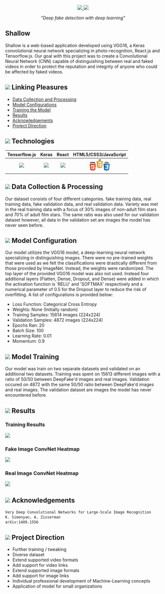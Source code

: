 <p align="center"> 
  
  <a href="">
    <img src="https://raw.githubusercontent.com/MoistCode/Resources/master/Programming/ReadmeStructures/Shallow/images/RNN.png">
  </a>
  
   <a href="">
    <img src="https://raw.githubusercontent.com/MoistCode/Resources/master/Programming/ReadmeStructures/Shallow/images/title.png">
  </a>
  
  <p align="center"><i>"Deep fake detection with deep learning"</i></p>
</p> 

## Shallow
Shallow is a web-based application developed using VGG16, a Keras convolutional neural network specializing in photo-recognition, React.js and Tensorflow.js. Our goal with this project was to create a Convolutional Neural Network (CNN) capable of distinguishing between real and faked videos in order to protect the reputation and integrity of anyone who could be affected by faked videos.

<a name="links">
  <h2>
    <img src="https://raw.githubusercontent.com/MoistCode/Resources/master/Programming/ReadmeStructures/Shallow/images/RNN_1_24x24.png">
      Linking Pleasures
  </h2>  
</a>

- [Data Collection and Processing](#data)
- [Model Configurations](#model-config)
- [Training the Model](#model-training)
- [Results](#results)
- [Acknowledgements](#acknowledgements)
- [Project Direction](#project-direction)

<a name="technologies">
  <h2>
    <img src="https://raw.githubusercontent.com/MoistCode/Resources/master/Programming/ReadmeStructures/Shallow/images/RNN_1_24x24.png">
      Technologies
  </h2>  
</a>
  
|Tensorflow.js|Keras|React|HTML5/CSS3/JavaScript|
|:-------------------------:|:-------------------------:|:-------------------------:|:-------------------------:|
|<img src="https://raw.githubusercontent.com/MoistCode/Resources/master/Programming/ReadmeStructures/Shallow/images/tfjs_32x32.jpg">|<img src="https://raw.githubusercontent.com/MoistCode/Resources/master/Programming/ReadmeStructures/Shallow/images/keras_32x32.png">|<img src="https://raw.githubusercontent.com/MoistCode/Resources/master/Programming/ReadmeStructures/Shallow/images/react.png">|<img src="https://github.com/MoistCode/ImaginaryNumblr/blob/master/readme_gifs/Webp.net-resizeimage(4).png">|

<a name="data">
  <h2>
    <img src="https://raw.githubusercontent.com/MoistCode/Resources/master/Programming/ReadmeStructures/Shallow/images/RNN_1_24x24.png">
      Data Collection & Processing
  </h2>  
</a>
  Our dataset consists of four different categories. fake training data, real training data, fake validation data, and real validation data. Variety was met in the real training data with a focus of 30% images of non-adult film stars and 70% of adult film stars. The same ratio was also used for our validation dataset however, all data in the validation set are images the model has never seen before. 

<a name="model-config">
  <h2>
    <img src="https://raw.githubusercontent.com/MoistCode/Resources/master/Programming/ReadmeStructures/Shallow/images/RNN_1_24x24.png">
      Model Configuration
  </h2>  
</a>
  Our model utilizes the VGG16 model, a deep-learning neural network specializing in distinguishing images. There were no pre-trained weights that were used as we felt the classifications were drastically different from those provided by ImageNet. Instead, the weights were randomized. The top layer of the provided VGG16 model was also not used. Instead four additional layers (Flatten, Dense, Dropout, and Dense) were added in which the activation function is 'RELU' and 'SOFTMAX' respectively and a numerical parameter of 0.5 for the Dropout layer to reduce the risk of overfitting. A list of configurations is provided below:  
    
    
* Loss Function: Categorical Cross Entropy
* Weights: None (Initially random)
* Training Samples: 15614 images (224x224)
* Validation Samples: 4872 images (224x224)
* Epochs Ran: 20
* Batch Size: 100
* Learning Rate: 0.01
* Momentum: 0.9


<a name="model-training">
  <h2>
    <img src="https://raw.githubusercontent.com/MoistCode/Resources/master/Programming/ReadmeStructures/Shallow/images/RNN_1_24x24.png">
      Model Training
  </h2>  
</a>

  Our model was train on two separate datasets and validated on an additional two datasets. Training was spent on 15613 different images with a ratio of 50/50 between DeepFake'd images and real images. Validation occured on 4872 with the same 50/50 ratio between DeepFake'd images and real images. The validation dataset are images the model has never encountered before.

<a name="results">
  <h2>
    <img src="https://raw.githubusercontent.com/MoistCode/Resources/master/Programming/ReadmeStructures/Shallow/images/RNN_1_24x24.png">
      Results
  </h2>  
</a>

 <h3>Training Results</h3>
 <img src="https://raw.githubusercontent.com/MoistCode/Resources/master/Programming/ReadmeStructures/Shallow/images/train_loss.png">

 <h3>Fake Image ConvNet Heatmap</h3>
 <img src="https://raw.githubusercontent.com/MoistCode/Resources/master/Programming/ReadmeStructures/Shallow/images/fake_hm.png">

 <h3>Real Image ConvNet Heatmap</h3>
 <img src="https://raw.githubusercontent.com/MoistCode/Resources/master/Programming/ReadmeStructures/Shallow/images/real_hm.png">

<a name="acknowledgements">
  <h2>
    <img src="https://raw.githubusercontent.com/MoistCode/Resources/master/Programming/ReadmeStructures/Shallow/images/RNN_1_24x24.png">
      Acknowledgements
  </h2>  
</a>

```
Very Deep Convolutional Networks for Large-Scale Image Recognition
K. Simonyan, A. Zisserman
arXiv:1409.1556
```
  
  <a name="project-direction">
  <h2>
    <img src="https://raw.githubusercontent.com/MoistCode/Resources/master/Programming/ReadmeStructures/Shallow/images/RNN_1_24x24.png">
      Project Direction
  </h2>  
</a>

* Further training / tweaking
* Diverse dataset
* Extend supported video formats
* Add support for video links
* Extend supported image formats
* Add support for image links
* Individual professional development of Machine-Learning concepts
* Application of model for small organizations
